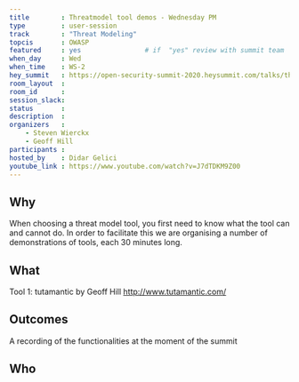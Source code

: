 ```yaml
---
title        : Threatmodel tool demos - Wednesday PM
type         : user-session
track        : "Threat Modeling"
topcis       : OWASP
featured     : yes                # if  "yes" review with summit team
when_day     : Wed
when_time    : WS-2
hey_summit   : https://open-security-summit-2020.heysummit.com/talks/threatmodel-tool-demos-wednesday/
room_layout  :
room_id      :
session_slack: 
status       : 
description  : 
organizers   :
    - Steven Wierckx
    - Geoff Hill
participants :
hosted_by    : Didar Gelici
youtube_link : https://www.youtube.com/watch?v=J7dTDKM9Z00
---
```


## Why
When choosing a threat model tool, you first need to know what the tool can and cannot do. In order to facilitate this we are organising a number of demonstrations of tools, each 30 minutes long.

## What
Tool 1: tutamantic by Geoff Hill
http://www.tutamantic.com/


## Outcomes
A recording of the functionalities at the moment of the summit

## Who
